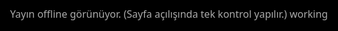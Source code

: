 <!DOCTYPE html>
<html lang="en">
<head>
  <meta charset="utf-8" />
  <meta name="viewport" content="width=device-width,initial-scale=1" />
  <title>İmren Tarım Depo Canlı Test Yayını</title>
  <style>
    html,body {height:100%; margin:0; background:#000;}
    #wrap {position:fixed; inset:0;}
    iframe {width:100%; height:100%; border:0;}
    #offline {
      position:absolute; inset:0;
      display:grid; place-items:center;
      color:#aaa; font:16px/1.4 system-ui, sans-serif;
      text-align:center; padding:24px;
    }
  </style>
</head>
<body>
  <div id="wrap">
    <div id="offline">Yayın offline görünüyor. (Sayfa açılışında tek kontrol yapılır.) working</div>
    <iframe id="player"
      allow="autoplay; encrypted-media; picture-in-picture"
      allowfullscreen
      referrerpolicy="origin-when-cross-origin">
    </iframe>
  </div>

<script>
  // === CONFIG ===
  const CHANNEL_ID = "UCfO4zU-8bFQXyX4fE6eY-mQ";
  const API_KEY    = "AIzaSyBMT-m7UyRnYLvTtD7dJAftOG-CPMipDys";

  const iframe  = document.getElementById('player');
  const offline = document.getElementById('offline');

  // Optional manual override: ?video=VIDEO_ID
  const forced = new URLSearchParams(location.search).get('video');
  if (forced) {
    setEmbed(forced);
  } else {
    initOnce();
  }

  function setEmbed(videoId) {
    const bust = Date.now();
    iframe.src =
      `https://www.youtube.com/embed/${videoId}` +
      `?autoplay=1&mute=1&playsinline=1&modestbranding=1&rel=0&origin=${location.origin}&cb=${bust}`;
    offline.style.display = 'none';
  }

  function showOffline(reason) {
    if (reason) console.warn("[YT] Offline:", reason);
    iframe.removeAttribute('src');
    offline.style.display = 'grid';
  }

  async function ytSearch(eventType) {
    const url = new URL('https://www.googleapis.com/youtube/v3/search');
    url.search = new URLSearchParams({
      part: 'id',                 // <-- key change
      channelId: CHANNEL_ID,
      eventType,                  // 'live' or 'upcoming'
      type: 'video',
      maxResults: '1',
      order: 'date',
      fields: 'items(id/videoId)',// <-- valid with part=id
      key: API_KEY
    });
    console.log("[YT] Fetch:", url.toString());
    const res = await fetch(url, { cache: 'no-store' });
    console.log("[YT] Status:", res.status);
    const data = await res.json().catch(() => ({}));
    console.log("[YT] Data:", data);
    if (!res.ok) throw new Error(data?.error?.message || ("API " + res.status));
    return data?.items?.[0]?.id?.videoId || null;
  }

  async function initOnce() {
    try {
      let videoId = await ytSearch('live');
      if (!videoId) videoId = await ytSearch('upcoming');
      if (videoId) setEmbed(videoId);
      else showOffline("no live/upcoming found");
    } catch (e) {
      console.error("[YT] init error:", e);
      showOffline(e.message || "error");
    }
  }
</script>

</body>
</html>

